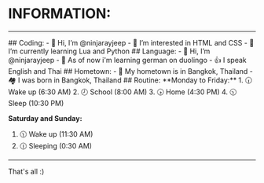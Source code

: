 # INFORMATION:
<hr>
## Coding:
- 👋 Hi, I’m @ninjarayjeep
- 👀 I’m interested in HTML and CSS
- 🌱 I’m currently learning Lua and Python
## Language:
- 👋 Hi, I’m @ninjarayjeep
- 🌱 As of now i'm learning german on duolingo
- 👍 I speak English and Thai
## Hometown:
- 🏡 My hometown is in Bangkok, Thailand
- 🏘 I was born in Bangkok, Thailand
## Routine:
**Monday to Friday:**
1. 🕡 Wake up (6:30 AM)
2. 🕗 School (8:00 AM)
3. 🕟 Home (4:30 PM)
4. 🕥 Sleep (10:30 PM)

**Saturday and Sunday:**
1. 🕦 Wake up (11:30 AM)
2. 🕧 Sleeping (0:30 AM)
<hr>
That's all :)

<!---
ninjarayjeep/ninjarayjeep is a ✨ special ✨ repository because its `README.md` (this file) appears on your GitHub profile.
You can click the Preview link to take a look at your changes.
--->
